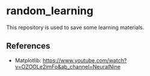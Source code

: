 # random_learning

This repository is used to save some learning materials.

## References

- Matplotlib: https://www.youtube.com/watch?v=OZOOLe2imFo&ab_channel=NeuralNine
